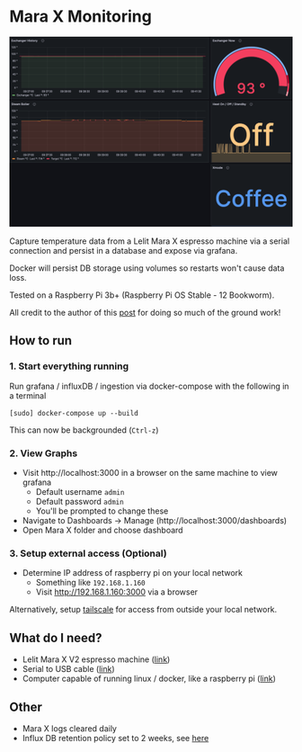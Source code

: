 # Mara X Monitoring

![Granfana Preview](./Preview_V2.png "Granfana Preview")

Capture temperature data from a Lelit Mara X espresso machine via a serial connection and persist in a database and expose via grafana.

Docker will persist DB storage using volumes so restarts won't cause data loss.

Tested on a Raspberry Pi 3b+ (Raspberry Pi OS Stable - 12 Bookworm).

All credit to the author of this [post](https://www.reddit.com/r/espresso/comments/hft5zv/data_visualisation_lelit_marax_mod/) for doing so much of the ground work!

## How to run

### 1. Start everything running

Run grafana / influxDB / ingestion via docker-compose with the following in a terminal

```shell
[sudo] docker-compose up --build
```

This can now be backgrounded (`Ctrl-z`)

### 2. View Graphs

- Visit http://localhost:3000 in a browser on the same machine to view grafana
  - Default username `admin`
  - Default password `admin`
  - You'll be prompted to change these
- Navigate to Dashboards -> Manage (http://localhost:3000/dashboards)
- Open Mara X folder and choose dashboard

### 3. Setup external access (Optional)

- Determine IP address of raspberry pi on your local network
  - Something like `192.168.1.160`
  - Visit http://192.168.1.160:3000 via a browser

Alternatively, setup [tailscale](https://tailscale.com/) for access from outside your local network.

## What do I need?

- Lelit Mara X V2 espresso machine ([link](https://marax.lelit.com/index-eng.html))
- Serial to USB cable ([link](https://amzn.eu/d/3va2gX6))
- Computer capable of running linux / docker, like a raspberry pi ([link](https://www.raspberrypi.org/products/raspberry-pi-4-model-b/))

## Other

- Mara X logs cleared daily
- Influx DB retention policy set to 2 weeks, see [here](./config/influxdb/influxdb-init.iql)
